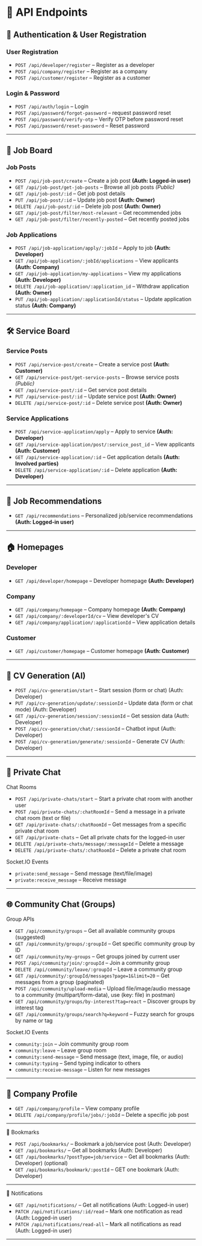 # 📌 API Endpoints

## 🔐 Authentication & User Registration

### User Registration
- `POST /api/developer/register` – Register as a developer  
- `POST /api/company/register` – Register as a company  
- `POST /api/customer/register` – Register as a customer  

### Login & Password
- `POST /api/auth/login` – Login  
- `POST /api/password/forgot-password` – request password reset  
- `POST /api/password/verify-otp` – Verify OTP before password reset 
- `POST /api/password/reset-password` – Reset password  

---

## 💼 Job Board

### Job Posts
- `POST /api/job-post/create` – Create a job post **(Auth: Logged-in user)**  
- `GET /api/job-post/get-job-posts` – Browse all job posts *(Public)*  
- `GET /api/job-post/:id` – Get job post details  
- `PUT /api/job-post/:id` – Update job post **(Auth: Owner)**  
- `DELETE /api/job-post/:id` – Delete job post **(Auth: Owner)**  
- `GET /api/job-post/filter/most-relevant` – Get recommended jobs  
- `GET /api/job-post/filter/recently-posted` – Get recently posted jobs  

### Job Applications
- `POST /api/job-application/apply/:jobId` – Apply to job **(Auth: Developer)**  
- `GET /api/job-application/:jobId/applications` – View applicants **(Auth: Company)**  
- `GET /api/job-application/my-applications` – View my applications **(Auth: Developer)**  
- `DELETE /api/job-application/:application_id` – Withdraw application **(Auth: Owner)**  
- `PUT /api/job-application/:applicationId/status` – Update application status **(Auth: Company)**  

---

## 🛠️ Service Board

### Service Posts
- `POST /api/service-post/create` – Create a service post **(Auth: Customer)**  
- `GET /api/service-post/get-service-posts` – Browse service posts *(Public)*  
- `GET /api/service-post/:id` – Get service post details  
- `PUT /api/service-post/:id` – Update service post **(Auth: Owner)**  
- `DELETE /api/service-post/:id` – Delete service post **(Auth: Owner)**  

### Service Applications
- `POST /api/service-application/apply` – Apply to service **(Auth: Developer)**  
- `GET /api/service-application/post/:service_post_id` – View applicants **(Auth: Customer)**  
- `GET /api/service-application/:id` – Get application details **(Auth: Involved parties)**  
- `DELETE /api/service-application/:id` – Delete application **(Auth: Developer)**  

---

## 🎯 Job Recommendations
- `GET /api/recommendations` – Personalized job/service recommendations **(Auth: Logged-in user)**  

---

## 🏠 Homepages 

### Developer
- `GET /api/developer/homepage` – Developer homepage **(Auth: Developer)**  

### Company
- `GET /api/company/homepage` – Company homepage **(Auth: Company)**  
- `GET /api/company/:developerId/cv` – View developer's CV  
- `GET /api/company/application/:applicationId` – View application details  

### Customer
- `GET /api/customer/homepage` – Customer homepage **(Auth: Customer)**  

---

## 📄 CV Generation (AI)

- `POST /api/cv-generation/start` – Start session (form or chat) (Auth: Developer)
- `PUT /api/cv-generation/update/:sessionId` – Update data (form or chat mode) (Auth: Developer)
- `GET /api/cv-generation/session/:sessionId` – Get session data (Auth: Developer)
- `POST /api/cv-generation/chat/:sessionId` – Chatbot input (Auth: Developer)
- `POST /api/cv-generation/generate/:sessionId` – Generate CV (Auth: Developer)

---

## 💬 Private Chat

Chat Rooms
- `POST /api/private-chats/start` – Start a private chat room with another user
- `POST /api/private-chats/:chatRoomId` – Send a message in a private chat room (text or file)
- `GET /api/private-chats/:chatRoomId` – Get messages from a specific private chat room
- `GET /api/private-chats` – Get all private chats for the logged-in user
- `DELETE /api/private-chats/message/:messageId` – Delete a message
- `DELETE /api/private-chats/:chatRoomId` – Delete a private chat room

Socket.IO Events
- `private:send_message` – Send message (text/file/image)
- `private:receive_message` – Receive message

---

## 🌐 Community Chat (Groups)

Group APIs
- `GET /api/community/groups` – Get all available community groups (suggested)
- `GET /api/community/groups/:groupId` – Get specific community group by ID
- `GET /api/community/my-groups` – Get groups joined by current user
- `POST /api/community/join/:groupId` – Join a community group
- `DELETE /api/community/leave/:groupId` – Leave a community group
- `GET /api/community/:groupId/messages?page=1&limit=20` – Get messages from a group (paginated)
- `POST /api/community/upload-media` – Upload file/image/audio message to a community (multipart/form-data), use (key: file) in postman)
- `GET /api/community/groups/by-interest?tag=react` – Discover groups by interest tag
- `GET /api/community/groups/search?q=keyword` – Fuzzy search for groups by name or tag

Socket.IO Events
- `community:join` – Join community group room
- `community:leave` – Leave group room
- `community:send-message` – Send message (text, image, file, or audio)
- `community:typing` – Send typing indicator to others
- `community:receive-message` – Listen for new messages

---

## 🏢 Company Profile

- `GET /api/company/profile` – View company profile
- `DELETE /api/company/profile/jobs/:jobId` – Delete a specific job post

---

📌 Bookmarks

- `POST /api/bookmarks/` – Bookmark a job/service post (Auth: Developer)
- `GET /api/bookmarks/` – Get all bookmarks (Auth: Developer)
- `GET /api/bookmarks/?postType=job/service` – Get all bookmarks (Auth: Developer) (optional)
- `GET /api/bookmarks/bookmark/:postId` – GET one bookmark (Auth: Developer)

---

🔔 Notifications

- `GET /api/notifications/` – Get all notifications (Auth: Logged-in user)
- `PATCH /api/notifications/:id/read` – Mark one notification as read (Auth: Logged-in user)
- `PATCH /api/notifications/read-all` – Mark all notifications as read (Auth: Logged-in user)

---
